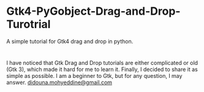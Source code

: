 # Gtk4-PyGobject-Drag-and-Drop-Turotrial
A simple tutorial for Gtk4 drag and drop in python.

#
I have noticed that Gtk Drag and Drop tutorials are either complicated
or old (Gtk 3), which made it hard for me to learn it.
Finally, I decided to share it as simple as possible.
I am a beginner to Gtk, but for any question, I may answer.
didouna.mohyeddine@gmail.com
